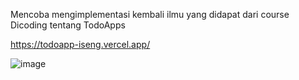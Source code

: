 Mencoba mengimplementasi kembali ilmu yang didapat dari course Dicoding tentang TodoApps

https://todoapp-iseng.vercel.app/

![image](https://user-images.githubusercontent.com/80467502/220155102-d7a080ba-d29d-426d-bd20-982b0cf58a69.png)
